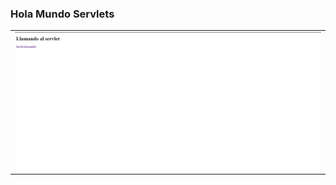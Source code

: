 ### Hola Mundo Servlets

<table align="center" >
  <tr>
    <td align="center" style="padding=0;width=50%;">
      <img align="center" style="padding=0;" src="../images/llamandoServlets.png" />
    </td>
  </tr>
</table>


